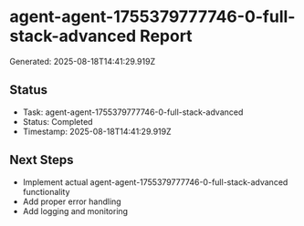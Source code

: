 # agent-agent-1755379777746-0-full-stack-advanced Report

Generated: 2025-08-18T14:41:29.919Z

## Status
- Task: agent-agent-1755379777746-0-full-stack-advanced
- Status: Completed
- Timestamp: 2025-08-18T14:41:29.919Z

## Next Steps
- Implement actual agent-agent-1755379777746-0-full-stack-advanced functionality
- Add proper error handling
- Add logging and monitoring
